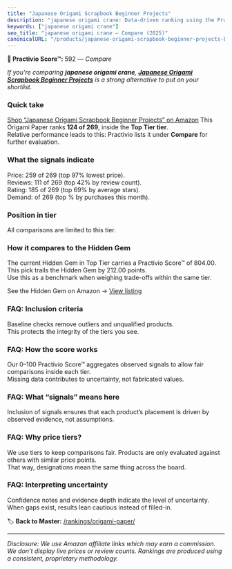 ```yaml
---
title: "Japanese Origami Scrapbook Beginner Projects"
description: "japanese origami crane: Data-driven ranking using the Practivio Score™. Positioned by quality, value, demand, findability, momentum."
keywords: ["japanese origami crane"]
seo_title: "japanese origami crane — Compare (2025)"
canonicalURL: "/products/japanese-origami-scrapbook-beginner-projects-B0BZSFR6HX/"
---
```


**🛒 Practivio Score™:** 592 — _Compare_


*If you're comparing **japanese origami crane**, **[Japanese Origami Scrapbook Beginner Projects](https://www.amazon.com/dp/B0BZSFR6HX?tag=practivio-20)** is a strong alternative to put on your shortlist.*
### Quick take
[Shop “Japanese Origami Scrapbook Beginner Projects” on Amazon](https://www.amazon.com/dp/B0BZSFR6HX?tag=practivio-20)
This Origami Paper ranks **124 of 269**, inside the **Top Tier tier**.  
Relative performance leads to this: Practivio lists it under **Compare** for further evaluation.

### What the signals indicate
Price: 259 of 269 (top 97% lowest price).  
Reviews: 111 of 269 (top 42% by review count).  
Rating: 185 of 269 (top 69% by average stars).  
Demand:  of 269 (top % by purchases this month).

### Position in tier
All comparisons are limited to this tier.

### How it compares to the Hidden Gem
The current Hidden Gem in Top Tier carries a Practivio Score™ of 804.00.  
This pick trails the Hidden Gem by 212.00 points.  
Use this as a benchmark when weighing trade-offs within the same tier.  

See the Hidden Gem on Amazon → [View listing](https://www.amazon.com/dp/B0774HD15D?tag=practivio-20)

### FAQ: Inclusion criteria
Baseline checks remove outliers and unqualified products.  
This protects the integrity of the tiers you see.

### FAQ: How the score works
Our 0–100 Practivio Score™ aggregates observed signals to allow fair comparisons inside each tier.  
Missing data contributes to uncertainty, not fabricated values.

### FAQ: What “signals” means here
Inclusion of signals ensures that each product’s placement is driven by observed evidence, not assumptions.

### FAQ: Why price tiers?
We use tiers to keep comparisons fair. Products are only evaluated against others with similar price points.  
That way, designations mean the same thing across the board.

### FAQ: Interpreting uncertainty
Confidence notes and evidence depth indicate the level of uncertainty.  
When gaps exist, results lean cautious instead of filled-in.

<!-- Missing template for Compare/CompareWithinPriceClass -->


🏷️ **Back to Master:** [/rankings/origami-paper/](/rankings/origami-paper/)

---
_Disclosure: We use Amazon affiliate links which may earn a commission. We don’t display live prices or review counts. Rankings are produced using a consistent, proprietary methodology._
